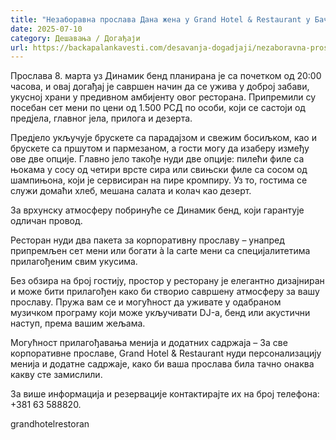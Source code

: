 ```yaml
---
title: "Незаборавна прослава Дана жена у Grand Hotel & Restaurant у Бачкој Паланци"
date: 2025-07-10
category: Дешавања / Догађаји
url: https://backapalankavesti.com/desavanja-dogadjaji/nezaboravna-proslava-dana-zena-u-grand-hotel-restaurant-u-backoj-palanci/
---
```


Прослава 8. марта уз Динамик бенд планирана је са почетком од 20:00 часова, и овај догађај је савршен начин да се ужива у доброј забави, укусној храни у предивном амбијенту овог ресторана. Припремили су посебан сет мени по цени од 1.500 РСД по особи, који се састоји од предјела, главног јела, прилога и дезерта.

Предјело укључује брускете са парадајзом и свежим босиљком, као и брускете са пршутом и пармезаном, а гости могу да изаберу између ове две опције. Главно јело такође нуди две опције: пилећи филе са њокама у сосу од четири врсте сира или свињски филе са сосом од шампињона, који је сервисиран на пире кромпиру. Уз то, гостима се служи домаћи хлеб, мешана салата и колач као дезерт.

За врхунску атмосферу побринуће се Динамик бенд, који гарантује одличан провод.

Ресторан нуди два пакета за корпоративну прославу – унапред припремљен сет мени или богати à la carte мени са специјалитетима прилагођеним свим укусима.

Без обзира на број гостију, простор у ресторану је елегантно дизајниран и може бити прилагођен како би створио савршену атмосферу за вашу прославу. Пружа вам се и могућност да уживате у одабраном музичком програму који може укључивати DJ-а, бенд или акустични наступ, према вашим жељама.

Могућност прилагођавања менија и додатних садржаја – За све корпоративне прославе, Grand Hotel & Restaurant нуди персонализацију менија и додатне садржаје, како би ваша прослава била тачно онаква какву сте замислили.

За више информација и резервације контактирајте их на број телефона: +381 63 588820.

grandhotelrestoran
